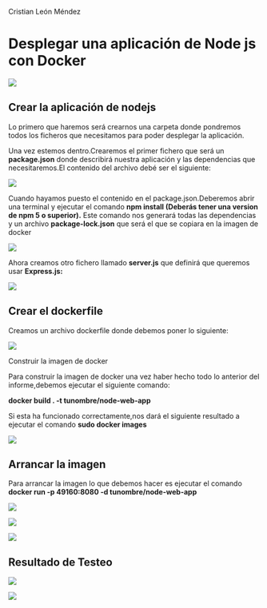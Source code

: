 ﻿Cristian León Méndez

# Desplegar una aplicación de Node js con Docker

![](./img/Aspose.Words.71cb264d-a29a-47d6-a8b4-d6b89ee40057.001.png)

## Crear la aplicación de nodejs

Lo primero que haremos será crearnos una carpeta donde pondremos todos los ficheros que necesitamos para poder desplegar la aplicación.

Una vez estemos dentro.Crearemos el primer fichero que será un **package.json** donde describirá nuestra aplicación y las dependencias que necesitaremos.El contenido del archivo debé ser el siguiente:

![](./img/Aspose.Words.71cb264d-a29a-47d6-a8b4-d6b89ee40057.002.png)

Cuando hayamos puesto el contenido en el package.json.Deberemos abrir una terminal y ejecutar el comando **npm install (**Deberás tener una version de npm 5 o superior**).** Este comando nos generará todas las dependencias y un archivo **package-lock.json** que será el que se copiara en la imagen de docker

![](./img/Aspose.Words.71cb264d-a29a-47d6-a8b4-d6b89ee40057.003.jpeg)

Ahora creamos otro fichero llamado **server.js** que definirá que queremos usar **Express.js:**

![](./img/Aspose.Words.71cb264d-a29a-47d6-a8b4-d6b89ee40057.004.png)

## Crear el dockerfile

Creamos un archivo dockerfile donde debemos poner lo siguiente:

![](./img/Aspose.Words.71cb264d-a29a-47d6-a8b4-d6b89ee40057.005.jpeg)

Construir la imagen de docker

Para construir la imagen de docker una vez haber hecho todo lo anterior del informe,debemos ejecutar el siguiente comando:

**docker build . -t tunombre/node-web-app**

Si esta ha funcionado correctamente,nos dará el siguiente resultado a ejecutar el comando **sudo docker images**

![](./img/Aspose.Words.71cb264d-a29a-47d6-a8b4-d6b89ee40057.006.png)

## Arrancar la imagen

Para arrancar la imagen lo que debemos hacer es ejecutar el comando **docker run -p 49160:8080 -d tunombre/node-web-app**

![](./img/Aspose.Words.71cb264d-a29a-47d6-a8b4-d6b89ee40057.007.png)

![](./img/Aspose.Words.71cb264d-a29a-47d6-a8b4-d6b89ee40057.008.png)

![](./img/Aspose.Words.71cb264d-a29a-47d6-a8b4-d6b89ee40057.009.png)

## Resultado de Testeo

![](./img/Aspose.Words.71cb264d-a29a-47d6-a8b4-d6b89ee40057.010.png)

![](./img/Aspose.Words.71cb264d-a29a-47d6-a8b4-d6b89ee40057.011.png)
